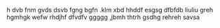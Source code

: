 h
dvb
fnm
gvds
dsvb
fgng
bgfn
.klm
xbd
hhddf
esgsg
dfbfdb
liuliu
greh
hgmhgk
wefw
rhdjhf
dfvdfv
ggggg
,jbmh
thtrh
gsdhg
rehreh
savsa
